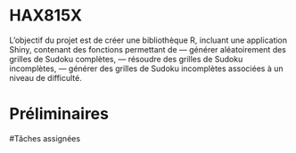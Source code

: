 # HAX815X

L’objectif du projet est de créer une bibliothèque R, incluant une application Shiny, contenant
des fonctions permettant de
— générer aléatoirement des grilles de Sudoku complètes,
— résoudre des grilles de Sudoku incomplètes,
— générer des grilles de Sudoku incomplètes associées à un niveau de difficulté.

# Préliminaires




#Tâches assignées



